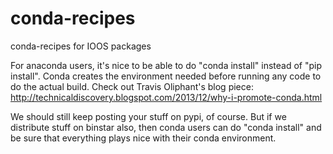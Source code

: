 conda-recipes
=============

conda-recipes for IOOS packages

For anaconda users, it's nice to be able to do "conda install" instead of "pip install".
Conda creates the environment needed before running any code to do the actual build.
Check out Travis Oliphant's blog piece:
http://technicaldiscovery.blogspot.com/2013/12/why-i-promote-conda.html

We should still keep posting your stuff on pypi, of course. But if we distribute stuff on binstar also, then conda users can do "conda install" and be sure that everything plays nice with their conda environment.

